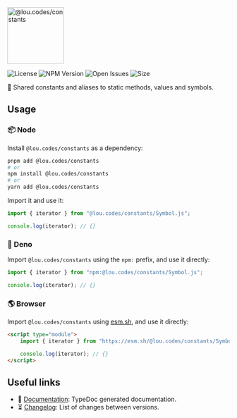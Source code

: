 <img id="logo" alt="@lou.codes/constants" src="https://lou.codes/logos/lou_codes_constants.svg" height="128" />

![License][license-badge] ![NPM Version][npm-version-badge]
![Open Issues][open-issues-badge] ![Size][size-badge]

🔢 Shared constants and aliases to static methods, values and symbols.

## Usage

### 📦 Node

Install `@lou.codes/constants` as a dependency:

```bash
pnpm add @lou.codes/constants
# or
npm install @lou.codes/constants
# or
yarn add @lou.codes/constants
```

Import it and use it:

```typescript
import { iterator } from "@lou.codes/constants/Symbol.js";

console.log(iterator); // {}
```

### 🦕 Deno

Import `@lou.codes/constants` using the `npm:` prefix, and use it directly:

```typescript
import { iterator } from "npm:@lou.codes/constants/Symbol.js";

console.log(iterator); // {}
```

### 🌎 Browser

Import `@lou.codes/constants` using [esm.sh][esm.sh], and use it directly:

```html
<script type="module">
	import { iterator } from "https://esm.sh/@lou.codes/constants/Symbol.js";

	console.log(iterator); // {}
</script>
```

## Useful links

-   📝 [Documentation][documentation]: TypeDoc generated documentation.
-   ⏳ [Changelog][changelog]: List of changes between versions.

<!-- Reference -->

[changelog]:
	https://github.com/loucyx/lou.codes/blob/main/packages/@loucyx/@lou.codes/constants/CHANGELOG.md
[documentation]: https://lou.codes/libraries/lou_codes_constants/
[esm.sh]: https://esm.sh
[license-badge]:
	https://img.shields.io/npm/l/@lou.codes/constants.svg?label=License&labelColor=666&color=0a8
[npm-version-badge]:
	https://img.shields.io/npm/v/@lou.codes/constants.svg?label=NPM+Version&labelColor=666&color=0a8
[open-issues-badge]:
	https://img.shields.io/github/issues/loucyx/lou.codes.svg?label=Issues&labelColor=666&color=0a8
[size-badge]:
	https://img.shields.io/badge/dynamic/json?label=Size+(min%2Bbrotli)&labelColor=666&color=0a8&suffix=KiB&query=%24.size&url=https%3A%2F%2Fraw.githubusercontent.com%2Floucyx%2Flou.codes%2Fmain%2Fpackages%2F@lou.codes/constants%2Fpackage.json
[lou.codes]: https://lou.codes
